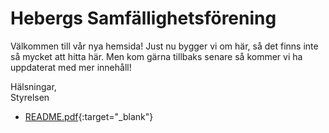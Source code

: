 # Hebergs Samfällighetsförening

Välkommen till vår nya hemsida!
Just nu bygger vi om här, så det finns inte så mycket att hitta här.
Men kom gärna tillbaks senare så kommer vi ha uppdaterat med mer innehåll!

Hälsningar,</br>
Styrelsen

- [README.pdf](README.pdf){:target="_blank"}
